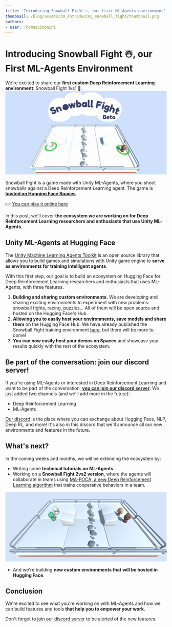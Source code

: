 ```yaml
---
title: 'Introducing Snowball Fight ☃️, our first ML-Agents environment'
thumbnail: /blog/assets/39_introducing_snowball_fight/thumbnail.png
authors:
- user: ThomasSimonini
---
```


# Introducing Snowball Fight ☃️, our First ML-Agents Environment

<!-- {blog_metadata} -->
<!-- {authors} -->



We're excited to share our **first custom Deep Reinforcement Learning environment**: Snowball Fight 1vs1 🎉.
![gif](assets/39_introducing_snowball_fight/snowballfight.gif)

Snowball Fight is a game made with Unity ML-Agents, where you shoot snowballs against a Deep Reinforcement Learning agent. The game is [**hosted on Hugging Face Spaces**](https://hf.co/spaces/launch). 

👉 [You can play it online here](https://huggingface.co/spaces/ThomasSimonini/SnowballFight)

In this post, we'll cover **the ecosystem we are working on for Deep Reinforcement Learning researchers and enthusiasts that use Unity ML-Agents**.

## Unity ML-Agents at Hugging Face

The [Unity Machine Learning Agents Toolkit](https://github.com/Unity-Technologies/ml-agents) is an open source library that allows you to build games and simulations with Unity game engine to **serve as environments for training intelligent agents**.

With this first step, our goal is to build an ecosystem on Hugging Face for Deep Reinforcement Learning researchers and enthusiasts that uses ML-Agents, with three features.

1. **Building and sharing custom environments.** We are developing and sharing exciting environments to experiment with new problems: snowball fights, racing, puzzles... All of them will be open source and hosted on the Hugging Face's Hub.
2. **Allowing you to easily host your environments, save models and share them** on the Hugging Face Hub. We have already published the Snowball Fight training environment [here](https://huggingface.co/ThomasSimonini/ML-Agents-SnowballFight-1vs1), but there will be more to come!
3. **You can now easily host your demos on Spaces** and showcase your results quickly with the rest of the ecosystem.



## Be part of the conversation: join our discord server!

If you're using ML-Agents or interested in Deep Reinforcement Learning and want to be part of the conversation, **[you can join our discord server](https://discord.gg/YRAq8fMnUG)**. We just added two channels (and we'll add more in the future):

- Deep Reinforcement Learning
- ML-Agents

[Our discord](https://discord.gg/YRAq8fMnUG) is the place where you can exchange about Hugging Face, NLP, Deep RL, and more! It's also in this discord that we'll announce all our new environments and features in the future.


## What's next?

In the coming weeks and months, we will be extending the ecosystem by:

- Writing some **technical tutorials on ML-Agents**.
- Working on a **Snowball Fight 2vs2 version**, where the agents will collaborate in teams using [MA-POCA, a new Deep Reinforcement Learning algorithm](https://blog.unity.com/technology/ml-agents-plays-dodgeball) that trains cooperative behaviors in a team. 

![screenshot2vs2](assets/39_introducing_snowball_fight/screenshot2vs2.png)

- And we're building **new custom environments that will be hosted in Hugging Face**.

## Conclusion

We're excited to see what you're working on with ML-Agents and how we can build features and tools **that help you to empower your work**.

Don't forget to [join our discord server](https://discord.gg/YRAq8fMnUG) to be alerted of the new features.
